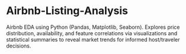 # Airbnb-Listing-Analysis
Airbnb EDA using Python (Pandas, Matplotlib, Seaborn). Explores price distribution, availability, and feature correlations via visualizations and statistical summaries to reveal market trends for informed host/traveler decisions.
